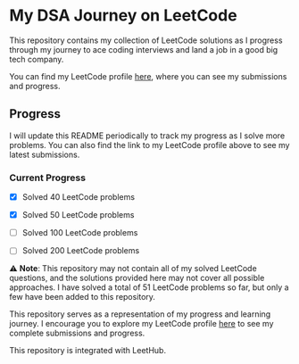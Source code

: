 # My DSA Journey on LeetCode

This repository contains my collection of LeetCode solutions as I progress through my journey to ace coding interviews and land a job in a good big tech company. 

You can find my LeetCode profile [here](https://leetcode.com/Stutim/), where you can see my submissions and progress.

## Progress

I will update this README periodically to track my progress as I solve more problems. You can also find the link to my LeetCode profile above to see my latest submissions.

### Current Progress

- [x] Solved 40 LeetCode problems
- [x] Solved 50 LeetCode problems
- [ ] Solved 100 LeetCode problems
- [ ] Solved 200 LeetCode problems


⚠️ **Note**: This repository may not contain all of my solved LeetCode questions, and the solutions provided here may not cover all possible approaches. I have solved a total of 51 LeetCode problems so far, but only a few have been added to this repository.

This repository serves as a representation of my progress and learning journey. I encourage you to explore my LeetCode profile [here](https://leetcode.com/Stutim/) to see my complete submissions and progress.





This repository is integrated with LeetHub.


